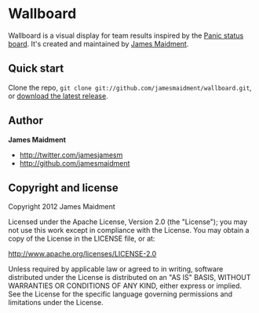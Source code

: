 Wallboard
=========

Wallboard is a visual display for team results inspired by the [Panic status board](http://www.panic.com/blog/2010/03/the-panic-status-board/).  It's created and maintained by [James Maidment](http://twitter.com/jamesjamesm).


Quick start
-----------

Clone the repo, `git clone git://github.com/jamesmaidment/wallboard.git`, or [download the latest release](https://github.com/jamesmaidment/wallboard/zipball/master).

Author
-------

**James Maidment**

+ http://twitter.com/jamesjamesm
+ http://github.com/jamesmaidment

Copyright and license
---------------------

Copyright 2012 James Maidment

Licensed under the Apache License, Version 2.0 (the "License");
you may not use this work except in compliance with the License.
You may obtain a copy of the License in the LICENSE file, or at:

   http://www.apache.org/licenses/LICENSE-2.0

Unless required by applicable law or agreed to in writing, software
distributed under the License is distributed on an "AS IS" BASIS,
WITHOUT WARRANTIES OR CONDITIONS OF ANY KIND, either express or implied.
See the License for the specific language governing permissions and
limitations under the License.
